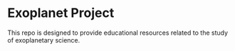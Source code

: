 # Exoplanet Project
This repo is designed to provide educational resources related to the study of exoplanetary science.
